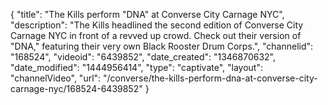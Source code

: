 {
    "title": "The Kills perform \"DNA\" at Converse City Carnage NYC",
    "description": "The Kills headlined the second edition of Converse City Carnage NYC in front of a revved up crowd. Check out their version of \"DNA,\" featuring their very own Black Rooster Drum Corps.",
    "channelid": "168524",
    "videoid": "6439852",
    "date_created": "1346870632",
    "date_modified": "1444956414",
    "type": "captivate",
    "layout": "channelVideo",
    "url": "\/converse\/the-kills-perform-dna-at-converse-city-carnage-nyc\/168524-6439852"
}